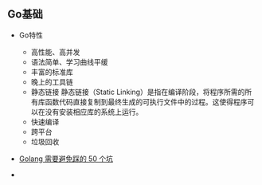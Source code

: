 ## Go基础
- Go特性
    - 高性能、高并发
    - 语法简单、学习曲线平缓
    - 丰富的标准库
    - 晚上的工具链
    - 静态链接 静态链接（Static Linking）是指在编译阶段，将程序所需的所有库函数代码直接复制到最终生成的可执行文件中的过程。这使得程序可以在没有安装相应库的系统上运行。
    - 快速编译
    - 跨平台
    - 垃圾回收

- [Golang 需要避免踩的 50 个坑](https://juejin.cn/post/6844903816018542600)
- 
